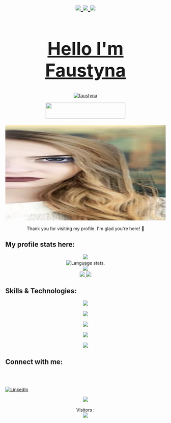 <p align="center">
  
</p>
<div align="center">
  <h1>
    <a href="https://github.com/faustyna77/faustyna77">
    <div align="center">
  <img src="https://user-images.githubusercontent.com/74038190/213866269-5d00981c-7c98-46d7-8a8e-16f462f15227.gif" width="200" />
  <img src="https://user-images.githubusercontent.com/74038190/213866269-5d00981c-7c98-46d7-8a8e-16f462f15227.gif" width="200" />
  <img src="https://user-images.githubusercontent.com/74038190/213866269-5d00981c-7c98-46d7-8a8e-16f462f15227.gif" width="200" />
</div>
    <h1>Hello I'm Faustyna</h1>
  </h1>
</div>

<p align="center"> <img src="https://komarev.com/ghpvc/?username=faustyna77&label=Profile%20views&color=0e75b6&style=flat" alt="faustyna" /> </p>

<p align="center">
  <a  style="font-size: 24px;">
   <img src="https://img.shields.io/badge/Sponsor-SUPPORT-ff69b4?logo=github-sponsors&logoColor=white&style=for-the-badge" width="250" height="50">
  </a>
</p>
<p align="center">
  <a href="https://github.com/sponsors/faustyna77">
   <img src="img/zzz.png" alt="Portret" width="600" height="300">
  </a>
</p>




</p>
<p align="center">

</p>
<p align="center">

</p>
<p align="center">

</p>
<p align="center">

</p>
<p align="center">

</p>
<p align="center">

</p>
<p align="center">
Thank you for visiting my profile. I'm glad you're here! 🎉
</p>
 
## **My profile stats here:**

<div align="center">
  <a href="https://github.com/faustyna77">
    <img src="http://github-profile-summary-cards.vercel.app/api/cards/profile-details?username=faustyna77&theme=slateorange" />
  </a>
  
  </div>

<div align="center">
  <img src="https://github-readme-stats.vercel.app/api/top-langs/?username=faustyna77&langs_count=8&theme=great-gatsby" alt="Language stats.">
</div>

<div align="center">
  <a href="https://github.com/faustyna77">
    <img src="https://github-readme-streak-stats.herokuapp.com?user=faustyna77&theme=rising-sun&hide_border=true&exclude_days=Sun" />
  </a>
  
</div>
  
<div align="center">
  <a href="https://github.com/faustyna77">
    <img src="http://github-profile-summary-cards.vercel.app/api/cards/stats?username=faustyna77&theme=slateorange" />
    <img src="http://github-profile-summary-cards.vercel.app/api/cards/most-commit-language?username=faustyna77&theme=slateorange" />
  </a>
</div>

## **Skills & Technologies:**

<div align="center">
  <p align="center">
    
  </p>
</div>

<div align="center">
  <p align="center">
    <img src="https://media.giphy.com/media/QssGEmpkyEOhBCb7e1/giphy.gif" width="200"/>
  </p>
</div>

<div align="center">
  <p align="center">
  <a href="https://github.com/faustyna77">
    <img src="https://img.shields.io/badge/Languages:-orange" />
  </a>
</p>
</div>

<div align="center">
  <p align="center">
  <a href="https://github.com/faustyna77?tab=repositories">
    <img src="https://skillicons.dev/icons?i=c,cpp,cs,java,py,css,html,js,php," />
  </a>
</p>
</div>

<div align="center">
  <p align="center">
  <a href="https://github.com/faustyna77">
    <img src="https://img.shields.io/badge/Development:-orange" />
  </a>
</p>
</div>

<div align="center">
  <p align="center">
  <a href="https://github.com/faustyna77?tab=repositories">
    <img src="https://skillicons.dev/icons?i=git,visualstudio,vscode,idea" /> 
  </a>
</p>
</div>

## **Connect with me:**

<div align="center">
  <p align="center">
  <a href="https://github.com/faustyna77">
    
  </a>
</p>
</div>

<p align="center">


</p>

<p align="center">
    <p><br> <br></p>
    <a href="https://www.linkedin.com/in/faustyna-misiura-b05943243/?originalSubdomain=pl">
        <img src="img/LikedIn.png" alt="LinkedIn">
    </a>
</p>
<div align="center">
  <p align="center">
  <div>
    <a href="https://www.linkedin.com/in/faustyna-misiura-b05943243/?originalSubdomain=pl" target="_blank"><img src="https://img.shields.io/badge/-LinkedIn-%230077B5?style=for-the-badge&logo=linkedin&logoColor=white" target="_blank"></a>
  
   
  </div>
  </p>
</div>

<p align="center">
  Visitors :<br>
  <img src="https://profile-counter.glitch.me/faustyna77-dev/count.svg" />
</p>





